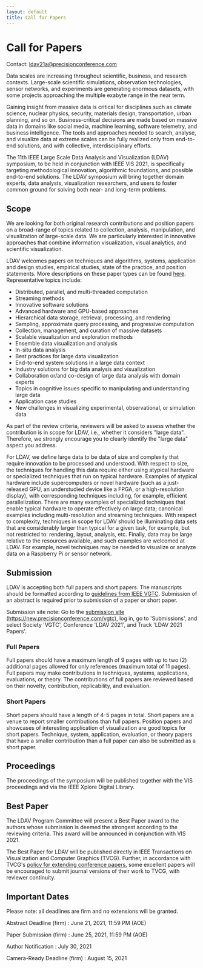 ```yaml
---
layout: default
title: Call for Papers
---
```


# Call for Papers

Contact: <ldav21a@precisionconference.com>

Data scales are increasing throughout scientific, business, and research 
contexts. Large-scale scientific simulations, observation technologies, 
sensor networks, and experiments are generating enormous datasets, with 
some projects approaching the multiple exabyte range in the near term. 

Gaining insight from massive data is critical for disciplines such as 
climate science, nuclear physics, security, materials design, 
transportation, urban planning, and so on. Business-critical decisions 
are made based on massive data in domains like social media, machine 
learning, software telemetry, and business intelligence. The tools and 
approaches needed to search, analyse, and visualize data at extreme 
scales can be fully realized only from end-to-end solutions, and with 
collective, interdisciplinary efforts. 

The 11th IEEE Large Scale Data Analysis and Visualization (LDAV) 
symposium, to be held in conjunction with IEEE VIS 2021, is specifically 
targeting methodological innovation, algorithmic foundations, and 
possible end-to-end solutions. The LDAV symposium will bring together 
domain experts, data analysts, visualization researchers, and users to 
foster common ground for solving both near- and long-term problems.  


## Scope

We are looking for both original research contributions and position 
papers on a broad-range of topics related to collection, analysis, 
manipulation, and visualization of large-scale data. We are particularly 
interested in innovative approaches that combine information 
visualization, visual analytics, and scientific visualization. 

LDAV welcomes papers on techniques and algorithms, systems, application and design studies, empirical studies, state of the practice, and position statements. More descriptions on these paper types can be found <a href="paper-types.html">here</a>.
Representative topics include:
* Distributed, parallel, and multi-threaded computation
* Streaming methods
* Innovative software solutions 
* Advanced hardware and GPU-based approaches 
* Hierarchical data storage, retrieval, processing, and rendering
* Sampling, approximate query processing, and progressive computation
* Collection, management, and curation of massive datasets
* Scalable visualization and exploration methods
* Ensemble data visualization and analysis
* In-situ data analysis
* Best practices for large data visualization
* End-to-end system solutions in a large data context
* Industry solutions for big data analysis and visualization
* Collaboration or/and co-design of large data analysis with domain experts
* Topics in cognitive issues specific to manipulating and understanding large data
* Application case studies
* New challenges in visualizing experimental, observational, or simulation data 

As part of the review criteria, reviewers will be asked to assess whether the contribution is in scope for LDAV, i.e., whether it considers "large data". Therefore, we strongly encourage you to clearly identify the "large data" aspect you address.

For LDAV, we define large data to be data of size and complexity that require innovation to be processed and understood.  With respect to size, the techniques for handling this data require either using atypical hardware or specialized techniques that run on typical hardware.  Examples of atypical hardware include supercomputers or novel hardware (such as a just-released GPU, an understudied device like a FPGA, or a high-resolution display), with corresponding techniques including, for example, efficient parallelization.  There are many examples of specialized techniques that enable typical hardware to operate effectively on large data; canonical examples including multi-resolution and streaming techniques.  With respect to complexity, techniques in scope for LDAV should be illuminating data sets that are considerably larger than typical for a given task, for example, but not restricted to: rendering, layout, analysis, etc.  Finally, data may be large relative to the resources available, and such examples are welcomed at LDAV.  For example, novel techniques may be needed to visualize or analyze data on a Raspberry Pi or sensor network.


## Submission

LDAV is accepting both full papers and short papers. The manuscripts 
should be formatted according to 
[guidelines from IEEE VGTC](http://vgtc.org/publications/conference). 
Submission of an abstract is required prior to submission of a paper or short paper. 

Submission site note: Go to the
[submission site](https://new.precisionconference.com/vgtc)
(<https://new.precisionconference.com/vgtc>), log in, go to 'Submissions', 
and select Society 'VGTC', Conference 'LDAV 2021', and Track 'LDAV 2021 Papers'.

### Full Papers
Full papers should have a maximum length of 9 pages with up to two (2) 
additional pages allowed for only references (maximum total of 11 
pages). Full papers may make contributions in techniques, systems, 
applications, evaluations, or theory. The contributions of full papers 
are reviewed based on their novelty, contribution, replicability, and 
evaluation. 

### Short Papers
Short papers should have a length of 4-5 pages in total. Short papers 
are a venue to report smaller contributions than full papers. Position 
papers and showcases of interesting application of visualization are 
good topics for short papers. Technique, system, application, 
evaluation, or theory papers that have a smaller contribution than a 
full paper can also be submitted as a short paper.


## Proceedings

The proceedings of the symposium will be published together with the VIS 
proceedings and via the IEEE Xplore Digital Library. 

## Best Paper

The LDAV Program Committee will present a Best Paper award to the 
authors whose submission is deemed the strongest according to the 
reviewing criteria. This award will be announced in conjunction with VIS 2021. 

The Best Paper for LDAV will be published directly in IEEE Transactions on 
Visualization and Computer Graphics (TVCG). Further, in accordance with TVCG's <a href="https://www.computer.org/publications/author-resources/peer-review/journals#preliminary">policy for extending conference papers</a>, some excellent papers will be encouraged to submit journal versions of their work to TVCG, with reviewer continuity.

## Important Dates

Please note: all deadlines are firm and no extensions will be granted.

Abstract Deadline (firm) 
: June 21, 2021, 11:59 PM (AOE)

Paper Submission (firm)
: June 25, 2021, 11:59 PM (AOE)

Author Notification
: July 30, 2021

Camera-Ready Deadline (firm)
: August 15, 2021

